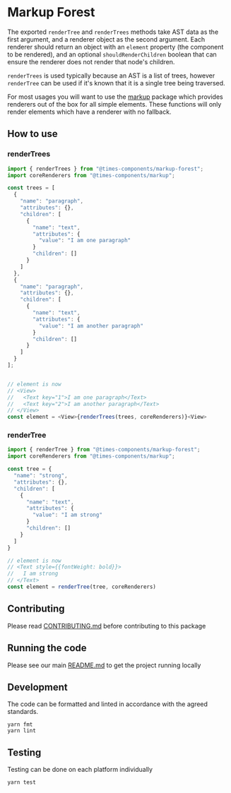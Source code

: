 # Markup Forest

The exported `renderTree` and `renderTrees` methods take AST data as the first
argument, and a renderer object as the second argument. Each renderer should
return an object with an `element` property (the component to be rendered), and
an optional `shouldRenderChildren` boolean that can ensure the renderer does not
render that node's children.

`renderTrees` is used typically because an AST is a list of trees, however
`renderTree` can be used if it's known that it is a single tree being traversed.

For most usages you will want to use the
[markup](https://github.com/newsuk/times-components/tree/master/packages/markup)
package which provides renderers out of the box for all simple elements. These
functions will only render elements which have a renderer with no fallback.

## How to use

### renderTrees

```js
import { renderTrees } from "@times-components/markup-forest";
import coreRenderers from "@times-components/markup";

const trees = [
  {
    "name": "paragraph",
    "attributes": {},
    "children": [
      {
        "name": "text",
        "attributes": {
          "value": "I am one paragraph"
        }
        "children": []
      }
    ]
  },
  {
    "name": "paragraph",
    "attributes": {},
    "children": [
      {
        "name": "text",
        "attributes": {
          "value": "I am another paragraph"
        }
        "children": []
      }
    ]
  }
];


// element is now
// <View>
//   <Text key="1">I am one paragraph</Text>
//   <Text key="2">I am another paragraph</Text>
// </View>
const element = <View>{renderTrees(trees, coreRenderers)}<View>
```

### renderTree

```js
import { renderTree } from "@times-components/markup-forest";
import coreRenderers from "@times-components/markup";

const tree = {
  "name": "strong",
  "attributes": {},
  "children": [
    {
      "name": "text",
      "attributes": {
        "value": "I am strong"
      }
      "children": []
    }
  ]
}

// element is now
// <Text style={{fontWeight: bold}}>
//   I am strong
// </Text>
const element = renderTree(tree, coreRenderers)
```

## Contributing

Please read [CONTRIBUTING.md](./CONTRIBUTING.md) before contributing to this
package

## Running the code

Please see our main [README.md](../README.md) to get the project running locally

## Development

The code can be formatted and linted in accordance with the agreed standards.

```
yarn fmt
yarn lint
```

## Testing

Testing can be done on each platform individually

```
yarn test
```
